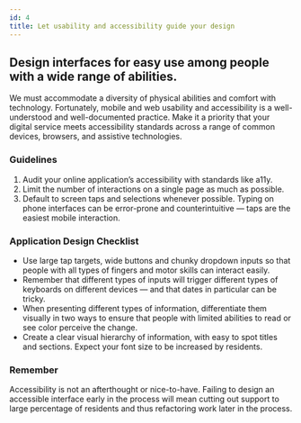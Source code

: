 ```yaml
---
id: 4
title: Let usability and accessibility guide your design
---
```


## Design interfaces for easy use among people with a wide range of abilities.

We must accommodate a diversity of physical abilities and comfort with technology. Fortunately, mobile and web usability and accessibility is a well-understood and well-documented practice. Make it a priority that your digital service meets accessibility standards across a range of common devices, browsers, and assistive technologies.

### Guidelines
1. Audit your online application’s accessibility with standards like a11y.
2. Limit the number of interactions on a single page as much as possible.
3. Default to screen taps and selections whenever possible. Typing on phone interfaces can be error-prone and counterintuitive — taps are the easiest mobile interaction.


### Application Design Checklist
- Use large tap targets, wide buttons and chunky dropdown inputs so that people with all types of fingers and motor skills can interact easily.
- Remember that different types of inputs will trigger different types of keyboards on different devices — and that dates in particular can be tricky.
- When presenting different types of information, differentiate them visually in two ways to ensure that people with limited abilities to read or see color perceive the change.
- Create a clear visual hierarchy of information, with easy to spot titles and sections. 
Expect your font size to be increased by residents.


### Remember
Accessibility is not an afterthought or nice-to-have.  Failing to design an accessible interface early in the process will mean cutting out support to large percentage of residents and thus refactoring work later in the process. 
